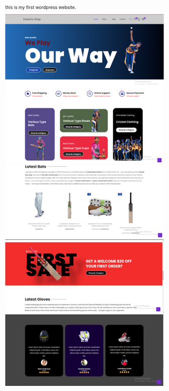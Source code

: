 this is my first wordpress website.


<img src="https://github.com/eras1999/ErasCric-Shop/blob/main/Capture1.PNG" alt="Banner Image">
<img src="https://github.com/eras1999/ErasCric-Shop/blob/main/Capture2.PNG" alt="Banner Image">
<img src="https://github.com/eras1999/ErasCric-Shop/blob/main/Capture3.PNG" alt="Banner Image">
<img src="https://github.com/eras1999/ErasCric-Shop/blob/main/Capture4.PNG" alt="Banner Image">
<img src="https://github.com/eras1999/ErasCric-Shop/blob/main/Capture5.PNG" alt="Banner Image">

